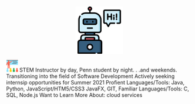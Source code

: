 

<p align="center">
  <img width="128" height="128" src="https://github.com/murraiscanlon/murraiscanlon/blob/main/bot.png">
</p>


![](https://github.com/murraiscanlon/murraiscanlon/blob/main/education.png) STEM Instructor by day, Penn student by night. . .and weekends.  
Transitioning into the field of Software Development
Actively seeking internsip opportunities for Summer 2021
Profient Languages/Tools: Java, Python, JavaScript/HTM5/CSS3 JavaFX, GIT, 
Familiar Languages/Tools: C, SQL, Node.js
Want to Learn More About: cloud services

